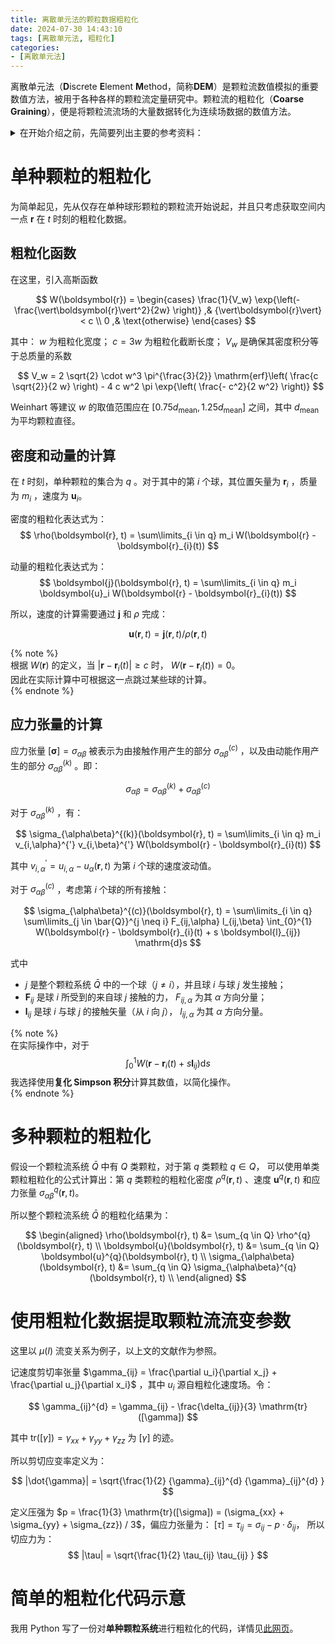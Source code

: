 ```yaml
---
title: 离散单元法的颗粒数据粗粒化
date: 2024-07-30 14:43:10
tags: [离散单元法, 粗粒化]
categories:
- [离散单元法]
---
```

<link rel="stylesheet" href="https://cdn.jsdelivr.net/npm/katex/dist/katex.min.css">

离散单元法（**D**iscrete **E**lement **M**ethod，简称**DEM**）是颗粒流数值模拟的重要数值方法，被用于各种各样的颗粒流定量研究中。颗粒流的粗粒化（**Coarse Graining**），便是将颗粒流流场的大量数据转化为连续场数据的数值方法。

<details>
<summary>
在开始介绍之前，先简要列出主要的参考资料：  
</summary>

- Breard, E. C. P., Dufek, J., Fullard, L., & Carrara, A. (2020). <strong>The Basal Friction Coefficient of Granular Flows With and Without Excess Pore Pressure: Implications for Pyroclastic Density Currents, Water‐Rich Debris Flows, and Rock and Submarine Avalanches</strong>. _Journal of Geophysical Research: Solid Earth_, 125(12), e2020JB020203. [DOI:10.1029/2020JB020203](https://doi.org/10.1029/2020JB020203).
- Lacaze, L., & Kerswell, R. R. (2009). <strong>Axisymmetric Granular Collapse: A Transient 3D Flow Test of Viscoplasticity</strong>. _Physical Review Letters_, 102(10), 108305. [DOI:10.1103/PhysRevLett.102.108305](https://doi.org/10.1103/PhysRevLett.102.108305).
- Weinhart, T., Labra, C., Luding, S., & Ooi, J. Y. (2016). <strong>Influence of coarse‐graining parameters on the analysis of DEM simulations of silo flow</strong>. _Powder Technology_, 293, 138–148. [DOI:10.1016/j.powtec.2015.11.052](https://doi.org/10.1016/j.powtec.2015.11.052)

</details>

# 单种颗粒的粗粒化

为简单起见，先从仅存在单种球形颗粒的颗粒流开始说起，并且只考虑获取空间内一点 $\boldsymbol{r}$ 在 $t$ 时刻的粗粒化数据。

## 粗粒化函数

在这里，引入高斯函数

$$
W(\boldsymbol{r}) = \begin{cases}
\frac{1}{V_w} \exp{\left(- \frac{\vert\boldsymbol{r}\vert^2}{2w} \right)} ,& 
{\vert\boldsymbol{r}\vert} < c \\
0 ,& \text{otherwise}
\end{cases}
$$

其中： $w$ 为粗粒化宽度； $c = 3 w$ 为粗粒化截断长度； $V_w$ 是确保其密度积分等于总质量的系数

$$
V_w = 2 \sqrt{2} \cdot w^3 \pi^{\frac{3}{2}} \mathrm{erf}\left( \frac{c \sqrt{2}}{2 w} \right) - 4 c w^2 \pi \exp{\left( \frac{- c^2}{2 w^2} \right)}
$$

Weinhart 等建议 $w$ 的取值范围应在 $[0.75 d_{\mathrm{mean}}, 1.25 d_{\mathrm{mean}}]$ 之间，其中 $d_{\mathrm{mean}}$ 为平均颗粒直径。

## 密度和动量的计算

在 $t$ 时刻，单种颗粒的集合为 $q$ 。对于其中的第 $i$ 个球，其位置矢量为 $\boldsymbol{r}_i$ ，质量为 $m_i$ ，速度为 $\boldsymbol{u}_i$。

密度的粗粒化表达式为：
$$
\rho(\boldsymbol{r}, t) = \sum\limits_{i \in q} m_i W(\boldsymbol{r} - \boldsymbol{r}_{i}(t))
$$

动量的粗粒化表达式为：
$$
\boldsymbol{j}(\boldsymbol{r}, t) = \sum\limits_{i \in q} m_i \boldsymbol{u}_i W(\boldsymbol{r} - \boldsymbol{r}_{i}(t))
$$

所以，速度的计算需要通过 $\boldsymbol{j}$ 和 $\rho$ 完成：

$$
\boldsymbol{u}(\boldsymbol{r}, t) = \boldsymbol{j}(\boldsymbol{r}, t) / \rho(\boldsymbol{r}, t)
$$

{% note %}  
根据 $W(\boldsymbol{r})$ 的定义，当 $\vert \boldsymbol{r} - \boldsymbol{r}_{i}(t) \vert \ge c$ 时， $W(\boldsymbol{r} - \boldsymbol{r}_{i}(t)) = 0$。  
因此在实际计算中可根据这一点跳过某些球的计算。  
{% endnote %}

## 应力张量的计算

应力张量 $[\boldsymbol{\sigma}] = \sigma_{\alpha\beta}$ 被表示为由接触作用产生的部分 $\sigma_{\alpha\beta}^{(c)}$ ，以及由动能作用产生的部分 $\sigma_{\alpha\beta}^{(k)}$ 。即：

$$
\sigma_{\alpha\beta} = \sigma_{\alpha\beta}^{(k)} + \sigma_{\alpha\beta}^{(c)}
$$

对于 $\sigma_{\alpha\beta}^{(k)}$ ，有：

$$
\sigma_{\alpha\beta}^{(k)}(\boldsymbol{r}, t) = \sum\limits_{i \in q} m_i v_{i,\alpha}^{'} v_{i,\beta}^{'} W(\boldsymbol{r} - \boldsymbol{r}_{i}(t))
$$

其中 $v_{i,\alpha}^{'} = u_{i,\alpha} - u_{\alpha}(\boldsymbol{r}, t)$ 为第 $i$ 个球的速度波动值。

对于 $\sigma_{\alpha\beta}^{(c)}$ ，考虑第 $i$ 个球的所有接触：

$$
\sigma_{\alpha\beta}^{(c)}(\boldsymbol{r}, t) = \sum\limits_{i \in q} \sum\limits_{j \in \bar{Q}}^{j \neq i} F_{ij,\alpha} l_{ij,\beta} \int_{0}^{1} W(\boldsymbol{r} - \boldsymbol{r}_{i}(t) + s \boldsymbol{l}_{ij}) \mathrm{d}s
$$

式中 
- $j$ 是整个颗粒系统 $\bar{Q}$ 中的一个球（$j \neq i$），并且球 $i$ 与球 $j$ 发生接触；
- $\boldsymbol{F}_{ij}$ 是球 $i$ 所受到的来自球 $j$ 接触的力， $F_{ij,\alpha}$ 为其 $\alpha$ 方向分量；
- $\boldsymbol{l}_{ij}$ 是球 $i$ 与球 $j$ 的接触矢量（从 $i$ 向 $j$）， $l_{ij,\alpha}$ 为其 $\alpha$ 方向分量。

{% note %}  
在实际操作中，对于
$$\int_{0}^{1} W(\boldsymbol{r} - \boldsymbol{r}_{i}(t) + s \boldsymbol{l}_{ij}) \mathrm{d}s$$
我选择使用**复化 Simpson 积分**计算其数值，以简化操作。  
{% endnote %}


# 多种颗粒的粗粒化

假设一个颗粒流系统 $\bar{Q}$ 中有 $Q$ 类颗粒，对于第 $q$ 类颗粒 $q \in Q$， 可以使用单类颗粒粗粒化的公式计算出：第 $q$ 类颗粒的粗粒化密度 $\rho^{q}(\boldsymbol{r}, t)$ 、速度 $\boldsymbol{u}^{q}(\boldsymbol{r}, t)$ 和应力张量 $\sigma_{\alpha\beta}^{q}(\boldsymbol{r}, t)$。

所以整个颗粒流系统 $\bar{Q}$ 的粗粒化结果为：

$$
\begin{aligned}
  \rho(\boldsymbol{r}, t) &= \sum_{q \in Q} \rho^{q}(\boldsymbol{r}, t) \\
  \boldsymbol{u}(\boldsymbol{r}, t) &= \sum_{q \in Q} \boldsymbol{u}^{q}(\boldsymbol{r}, t) \\
  \sigma_{\alpha\beta}(\boldsymbol{r}, t) &= \sum_{q \in Q} \sigma_{\alpha\beta}^{q}(\boldsymbol{r}, t) \\
\end{aligned}
$$

# 使用粗粒化数据提取颗粒流流变参数

这里以 $\mu(I)$ 流变关系为例子，以上文的文献作为参照。

记速度剪切率张量 $\gamma_{ij} = \frac{\partial u_i}{\partial x_j} + \frac{\partial u_j}{\partial x_i}$ ，其中 $u_i$ 源自粗粒化速度场。令：

$$
\gamma_{ij}^{d} = \gamma_{ij} - \frac{\delta_{ij}}{3} \mathrm{tr}([\gamma])
$$

其中 $\mathrm{tr}([\gamma]) = \gamma_{xx} + \gamma_{yy} + \gamma_{zz}$ 为 $[\gamma]$ 的迹。

所以剪切应变率定义为：

$$
|\dot{\gamma}| = \sqrt{\frac{1}{2} {\gamma}_{ij}^{d} {\gamma}_{ij}^{d} }
$$

定义压强为 $p = \frac{1}{3} \mathrm{tr}([\sigma]) = (\sigma_{xx} + \sigma_{yy} + \sigma_{zz}) / 3$，偏应力张量为： $[\tau] = \tau_{ij} = \sigma_{ij} - p \cdot \delta_{ij}$， 所以切应力为：
$$
|\tau| = \sqrt{\frac{1}{2} \tau_{ij} \tau_{ij} }
$$

# 简单的粗粒化代码示意

我用 Python 写了一份对**单种颗粒系统**进行粗粒化的代码，详情见[此网页](/2024/08/10/DEM粗粒化-CODE)。